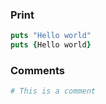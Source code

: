 ### Print 
```tcl
puts "Hello world"
puts {Hello world}
```

### Comments
```tcl
# This is a comment
```

